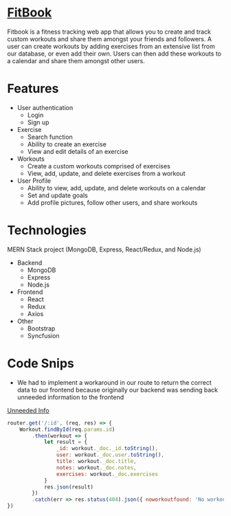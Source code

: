 # [FitBook](http://fitness-book.herokuapp.com/)
Fitbook is a fitness tracking web app that allows you to create and track custom workouts and share them amongst your friends and followers. A user can create workouts by adding exercises from an extensive list from our database, or even add their own. Users can then add these workouts to a calendar and share them amongst other users.

# Features
 * User authentication
     * Login
     * Sign up
 * Exercise
     * Search function 
     * Ability to create an exercise
     * View and edit details of an exercise
 * Workouts 
     * Create a custom workouts comprised of exercises
     * View, add, update, and delete exercises from a workout
 * User Profile
     * Ability to view, add, update, and delete workouts on a calendar
     * Set and update goals
     * Add profile pictures, follow other users, and share workouts

# Technologies
 MERN Stack project (MongoDB, Express, React/Redux, and Node.js)
 * Backend
     * MongoDB
     * Express
     * Node.js
 * Frontend
     * React
     * Redux
     * Axios
 * Other 
     * Bootstrap
     * Syncfusion

# Code Snips
 * We had to implement a workaround in our route to return the correct data to our frontend because originally our backend was sending back unneeded information to the frontend

 [Unneeded Info](https://puu.sh/G5MT8/723b7c18bc.jpg)
    
```javascript
router.get('/:id', (req, res) => {
    Workout.findById(req.params.id) 
        .then(workout => {
            let result = { 
                _id: workout._doc._id.toString(),
                user: workout._doc.user.toString(),
                title: workout._doc.title,
                notes: workout._doc.notes,
                exercises: workout._doc.exercises
            }
            res.json(result)      
        })
        .catch(err => res.status(404).json({ noworkoutfound: 'No workout found with that ID'}))
})
```
